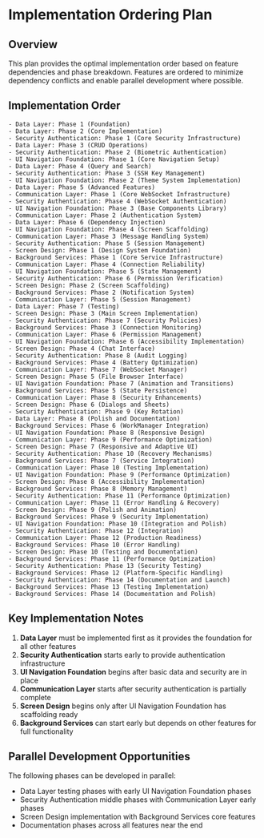 # Implementation Ordering Plan

## Overview
This plan provides the optimal implementation order based on feature dependencies and phase breakdown. Features are ordered to minimize dependency conflicts and enable parallel development where possible.

## Implementation Order

```
- Data Layer: Phase 1 (Foundation)
- Data Layer: Phase 2 (Core Implementation)
- Security Authentication: Phase 1 (Core Security Infrastructure)
- Data Layer: Phase 3 (CRUD Operations)
- Security Authentication: Phase 2 (Biometric Authentication)
- UI Navigation Foundation: Phase 1 (Core Navigation Setup)
- Data Layer: Phase 4 (Query and Search)
- Security Authentication: Phase 3 (SSH Key Management)
- UI Navigation Foundation: Phase 2 (Theme System Implementation)
- Data Layer: Phase 5 (Advanced Features)
- Communication Layer: Phase 1 (Core WebSocket Infrastructure)
- Security Authentication: Phase 4 (WebSocket Authentication)
- UI Navigation Foundation: Phase 3 (Base Components Library)
- Communication Layer: Phase 2 (Authentication System)
- Data Layer: Phase 6 (Dependency Injection)
- UI Navigation Foundation: Phase 4 (Screen Scaffolding)
- Communication Layer: Phase 3 (Message Handling System)
- Security Authentication: Phase 5 (Session Management)
- Screen Design: Phase 1 (Design System Foundation)
- Background Services: Phase 1 (Core Service Infrastructure)
- Communication Layer: Phase 4 (Connection Reliability)
- UI Navigation Foundation: Phase 5 (State Management)
- Security Authentication: Phase 6 (Permission Verification)
- Screen Design: Phase 2 (Screen Scaffolding)
- Background Services: Phase 2 (Notification System)
- Communication Layer: Phase 5 (Session Management)
- Data Layer: Phase 7 (Testing)
- Screen Design: Phase 3 (Main Screen Implementation)
- Security Authentication: Phase 7 (Security Policies)
- Background Services: Phase 3 (Connection Monitoring)
- Communication Layer: Phase 6 (Permission Management)
- UI Navigation Foundation: Phase 6 (Accessibility Implementation)
- Screen Design: Phase 4 (Chat Interface)
- Security Authentication: Phase 8 (Audit Logging)
- Background Services: Phase 4 (Battery Optimization)
- Communication Layer: Phase 7 (WebSocket Manager)
- Screen Design: Phase 5 (File Browser Interface)
- UI Navigation Foundation: Phase 7 (Animation and Transitions)
- Background Services: Phase 5 (State Persistence)
- Communication Layer: Phase 8 (Security Enhancements)
- Screen Design: Phase 6 (Dialogs and Sheets)
- Security Authentication: Phase 9 (Key Rotation)
- Data Layer: Phase 8 (Polish and Documentation)
- Background Services: Phase 6 (WorkManager Integration)
- UI Navigation Foundation: Phase 8 (Responsive Design)
- Communication Layer: Phase 9 (Performance Optimization)
- Screen Design: Phase 7 (Responsive and Adaptive UI)
- Security Authentication: Phase 10 (Recovery Mechanisms)
- Background Services: Phase 7 (Service Integration)
- Communication Layer: Phase 10 (Testing Implementation)
- UI Navigation Foundation: Phase 9 (Performance Optimization)
- Screen Design: Phase 8 (Accessibility Implementation)
- Background Services: Phase 8 (Memory Management)
- Security Authentication: Phase 11 (Performance Optimization)
- Communication Layer: Phase 11 (Error Handling & Recovery)
- Screen Design: Phase 9 (Polish and Animation)
- Background Services: Phase 9 (Security Implementation)
- UI Navigation Foundation: Phase 10 (Integration and Polish)
- Security Authentication: Phase 12 (Integration)
- Communication Layer: Phase 12 (Production Readiness)
- Background Services: Phase 10 (Error Handling)
- Screen Design: Phase 10 (Testing and Documentation)
- Background Services: Phase 11 (Performance Optimization)
- Security Authentication: Phase 13 (Security Testing)
- Background Services: Phase 12 (Platform-Specific Handling)
- Security Authentication: Phase 14 (Documentation and Launch)
- Background Services: Phase 13 (Testing Implementation)
- Background Services: Phase 14 (Documentation and Polish)
```

## Key Implementation Notes

1. **Data Layer** must be implemented first as it provides the foundation for all other features
2. **Security Authentication** starts early to provide authentication infrastructure
3. **UI Navigation Foundation** begins after basic data and security are in place
4. **Communication Layer** starts after security authentication is partially complete
5. **Screen Design** begins only after UI Navigation Foundation has scaffolding ready
6. **Background Services** can start early but depends on other features for full functionality

## Parallel Development Opportunities

The following phases can be developed in parallel:
- Data Layer testing phases with early UI Navigation Foundation phases
- Security Authentication middle phases with Communication Layer early phases
- Screen Design implementation with Background Services core features
- Documentation phases across all features near the end